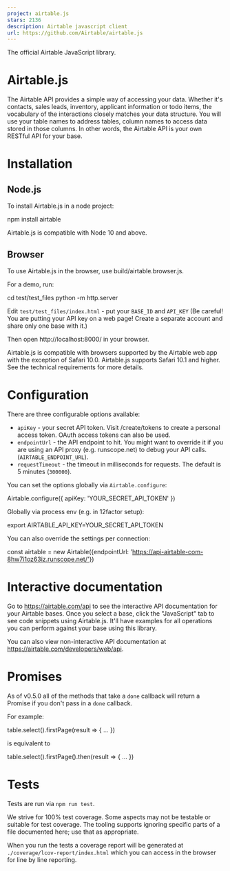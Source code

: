 ```yaml
---
project: airtable.js
stars: 2136
description: Airtable javascript client
url: https://github.com/Airtable/airtable.js
---
```


The official Airtable JavaScript library.

Airtable.js
===========

The Airtable API provides a simple way of accessing your data. Whether it's contacts, sales leads, inventory, applicant information or todo items, the vocabulary of the interactions closely matches your data structure. You will use your table names to address tables, column names to access data stored in those columns. In other words, the Airtable API is your own RESTful API for your base.

Installation
============

Node.js
-------

To install Airtable.js in a node project:

npm install airtable

Airtable.js is compatible with Node 10 and above.

Browser
-------

To use Airtable.js in the browser, use build/airtable.browser.js.

For a demo, run:

cd test/test\_files
python -m http.server

Edit `test/test_files/index.html` - put your `BASE_ID` and `API_KEY` (Be careful! You are putting your API key on a web page! Create a separate account and share only one base with it.)

Then open http://localhost:8000/ in your browser.

Airtable.js is compatible with browsers supported by the Airtable web app with the exception of Safari 10.0. Airtable.js supports Safari 10.1 and higher. See the technical requirements for more details.

Configuration
=============

There are three configurable options available:

-   `apiKey` - your secret API token. Visit /create/tokens to create a personal access token. OAuth access tokens can also be used.
-   `endpointUrl` - the API endpoint to hit. You might want to override it if you are using an API proxy (e.g. runscope.net) to debug your API calls. (`AIRTABLE_ENDPOINT_URL`).
-   `requestTimeout` - the timeout in milliseconds for requests. The default is 5 minutes (`300000`).

You can set the options globally via `Airtable.configure`:

Airtable.configure({ apiKey: 'YOUR\_SECRET\_API\_TOKEN' })

Globally via process env (e.g. in 12factor setup):

export AIRTABLE\_API\_KEY=YOUR\_SECRET\_API\_TOKEN

You can also override the settings per connection:

const airtable \= new Airtable({endpointUrl: 'https://api-airtable-com-8hw7i1oz63iz.runscope.net/'})

Interactive documentation
=========================

Go to https://airtable.com/api to see the interactive API documentation for your Airtable bases. Once you select a base, click the "JavaScript" tab to see code snippets using Airtable.js. It'll have examples for all operations you can perform against your base using this library.

You can also view non-interactive API documentation at https://airtable.com/developers/web/api.

Promises
========

As of v0.5.0 all of the methods that take a `done` callback will return a Promise if you don't pass in a `done` callback.

For example:

table.select().firstPage(result \=> { ... })

is equivalent to

table.select().firstPage().then(result \=> { ... })

Tests
=====

Tests are run via `npm run test`.

We strive for 100% test coverage. Some aspects may not be testable or suitable for test coverage. The tooling supports ignoring specific parts of a file documented here; use that as appropriate.

When you run the tests a coverage report will be generated at `./coverage/lcov-report/index.html` which you can access in the browser for line by line reporting.
